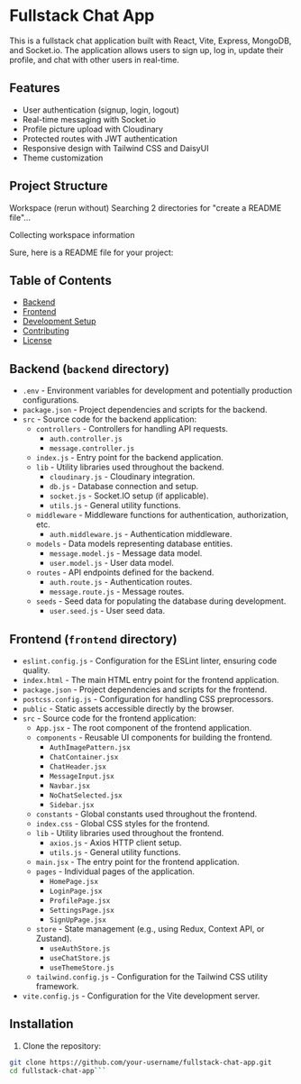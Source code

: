 # Fullstack Chat App

This is a fullstack chat application built with React, Vite, Express, MongoDB, and Socket.io. The application allows users to sign up, log in, update their profile, and chat with other users in real-time.

## Features

- User authentication (signup, login, logout)
- Real-time messaging with Socket.io
- Profile picture upload with Cloudinary
- Protected routes with JWT authentication
- Responsive design with Tailwind CSS and DaisyUI
- Theme customization

## Project Structure
Workspace
(rerun without)
Searching 2 directories for "create a README file"…

Collecting workspace information

Sure, here is a README file for your project:

## Table of Contents

*   [Backend](#backend)
*   [Frontend](#frontend)
*   [Development Setup](#development-setup)
*   [Contributing](#contributing)
*   [License](#license)

## Backend (`backend` directory)

*   `.env` - Environment variables for development and potentially production configurations.
*   `package.json` - Project dependencies and scripts for the backend.
*   `src` - Source code for the backend application:
    *   `controllers` - Controllers for handling API requests.
        *   `auth.controller.js`
        *   `message.controller.js`
    *   `index.js` - Entry point for the backend application.
    *   `lib` - Utility libraries used throughout the backend.
        *   `cloudinary.js` - Cloudinary integration.
        *   `db.js` - Database connection and setup.
        *   `socket.js` - Socket.IO setup (if applicable).
        *   `utils.js` - General utility functions.
    *   `middleware` - Middleware functions for authentication, authorization, etc.
        *   `auth.middleware.js` - Authentication middleware.
    *   `models` - Data models representing database entities.
        *   `message.model.js` - Message data model.
        *   `user.model.js` - User data model.
    *   `routes` - API endpoints defined for the backend.
        *   `auth.route.js` - Authentication routes.
        *   `message.route.js` - Message routes.
    *   `seeds` - Seed data for populating the database during development.
        *   `user.seed.js` - User seed data.

## Frontend (`frontend` directory)

*   `eslint.config.js` - Configuration for the ESLint linter, ensuring code quality.
*   `index.html` - The main HTML entry point for the frontend application.
*   `package.json` - Project dependencies and scripts for the frontend.
*   `postcss.config.js` - Configuration for handling CSS preprocessors.
*   `public` - Static assets accessible directly by the browser.
*   `src` - Source code for the frontend application:
    *   `App.jsx` - The root component of the frontend application.
    *   `components` - Reusable UI components for building the frontend.
        *   `AuthImagePattern.jsx`
        *   `ChatContainer.jsx`
        *   `ChatHeader.jsx`
        *   `MessageInput.jsx`
        *   `Navbar.jsx`
        *   `NoChatSelected.jsx`
        *   `Sidebar.jsx`
    *   `constants` - Global constants used throughout the frontend.
    *   `index.css` - Global CSS styles for the frontend.
    *   `lib` - Utility libraries used throughout the frontend.
        *   `axios.js` - Axios HTTP client setup.
        *   `utils.js` - General utility functions.
    *   `main.jsx` - The entry point for the frontend application.
    *   `pages` - Individual pages of the application.
        *   `HomePage.jsx`
        *   `LoginPage.jsx`
        *   `ProfilePage.jsx`
        *   `SettingsPage.jsx`
        *   `SignUpPage.jsx`
    *   `store` - State management (e.g., using Redux, Context API, or Zustand).
        *   `useAuthStore.js`
        *   `useChatStore.js`
        *   `useThemeStore.js`
    *   `tailwind.config.js` - Configuration for the Tailwind CSS utility framework.
*   `vite.config.js` - Configuration for the Vite development server.

## Installation

1. Clone the repository:

```sh
git clone https://github.com/your-username/fullstack-chat-app.git
cd fullstack-chat-app```

